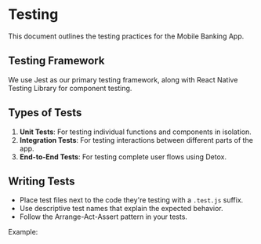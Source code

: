 # Testing

This document outlines the testing practices for the Mobile Banking App.

## Testing Framework

We use Jest as our primary testing framework, along with React Native Testing Library for component testing.

## Types of Tests

1. **Unit Tests**: For testing individual functions and components in isolation.
2. **Integration Tests**: For testing interactions between different parts of the app.
3. **End-to-End Tests**: For testing complete user flows using Detox.

## Writing Tests

- Place test files next to the code they're testing with a `.test.js` suffix.
- Use descriptive test names that explain the expected behavior.
- Follow the Arrange-Act-Assert pattern in your tests.

Example:
